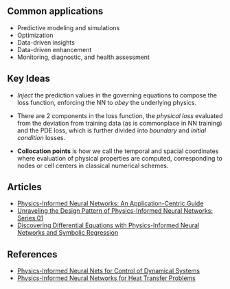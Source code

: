 
## Common applications

- Predictive modeling and simulations
- Optimization
- Data-driven insights
- Data-driven enhancement
- Monitoring, diagnostic, and health assessment

## Key Ideas

- *Inject* the prediction values in the governing equations to compose the loss function, enforcing the NN to *obey* the underlying physics.

- There are 2 components in the loss function, the *physical loss* evaluated from the deviation from training data (as is commonplace in NN training) and the PDE loss, which is further divided into *boundary* and *initial condition* losses.

- **Collocation points** is how we call the temporal and spacial coordinates where evaluation of physical properties are computed, corresponding to nodes or cell centers in classical numerical schemes.

## Articles

- [Physics-Informed Neural Networks: An Application-Centric Guide](https://towardsdatascience.com/physics-informed-neural-networks-an-application-centric-guide-dc1013526b02)
- [Unraveling the Design Pattern of Physics-Informed Neural Networks: Series 01](https://towardsdatascience.com/unraveling-the-design-pattern-of-physics-informed-neural-networks-series-01-8190df459527)
- [Discovering Differential Equations with Physics-Informed Neural Networks and Symbolic Regression](https://towardsdatascience.com/discovering-differential-equations-with-physics-informed-neural-networks-and-symbolic-regression-c28d279c0b4d)

## References

- [Physics-Informed Neural Nets for Control of Dynamical Systems](https://arxiv.org/abs/2104.02556)
- [Physics-Informed Neural Networks for Heat Transfer Problems](https://doi.org/10.1115/1.4050542)

